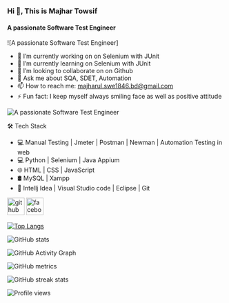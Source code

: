 ### Hi 👋, This is Majhar Towsif
#### A passionate Software Test Engineer
![A passionate Software Test Engineer]

- 🔭 I’m currently working on  on Selenium with JUnit 
- 🌱 I’m currently learning on Selenium with JUnit 
- 👯 I’m looking to collaborate on on Github 
- 💬 Ask me about SQA, SDET, Automation 
- 📫 How to reach me: majharul.swe1846.bd@gmail.com 
- ⚡ Fun fact: I keep myself always smiling face as well as positive attitude 

![A passionate Software Test Engineer](https://scontent.fjsr1-1.fna.fbcdn.net/v/t39.30808-6/320030979_1552549375263769_6117424767374076292_n.jpg?_nc_cat=103&ccb=1-7&_nc_sid=174925&_nc_eui2=AeFOViUkS1SW51sXLsbOhI7figE1eR_spPOKATV5H-yk8xocR7gML3igC0LAMvlHDrLSa0N1QS2h8nsZzJrKb-xo&_nc_ohc=M_MvWuOKmt8AX9j-0C2&tn=CpRo3qFIdH-Qp3gA&_nc_zt=23&_nc_ht=scontent.fjsr1-1.fna&oh=00_AfC_G-s9ZnzJErzIJvorND-qqaD4VBMfUaCGAB6ccILNFg&oe=63EA2786)


 🛠 Tech Stack 
 - 💻  Manual Testing | Jmeter | Postman | Newman | Automation Testing in web 
 - 💻  Python | Selenium | Java  Appium 
 - 🌐  HTML | CSS | JavaScript 
 - 🛢  MySQL | Xampp 
 - 🔧 Intellj Idea | Visual Studio code | Eclipse | Git  


[<img src='https://cdn.jsdelivr.net/npm/simple-icons@3.0.1/icons/github.svg' alt='github' height='40'>](https://github.com/Majhar-98)  [<img src='https://cdn.jsdelivr.net/npm/simple-icons@3.0.1/icons/facebook.svg' alt='facebook' height='40'>](https://www.facebook.com/https://web.facebook.com/towsif.sumon/)  

[![Top Langs](https://github-readme-stats.vercel.app/api/top-langs/?username=Majhar-98)](https://github.com/anuraghazra/github-readme-stats)

![GitHub stats](https://github-readme-stats.vercel.app/api?username=Majhar-98&show_icons=true&count_private=true)  

![GitHub Activity Graph](https://activity-graph.herokuapp.com/graph?username=Majhar-98)  

![GitHub metrics](https://metrics.lecoq.io/Majhar-98)  

![GitHub streak stats](https://streak-stats.demolab.com/?user=Majhar-98)  

![Profile views](https://gpvc.arturio.dev/Majhar-98)  

